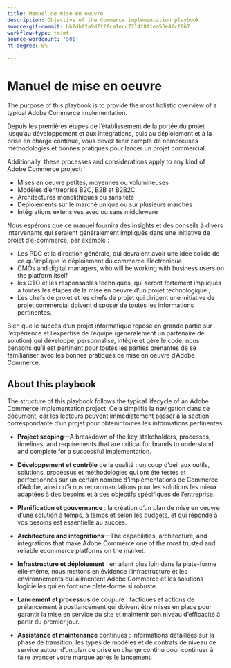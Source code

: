 ```yaml
---
title: Manuel de mise en oeuvre
description: Objective of the Commerce implementation playbook
source-git-commit: bb7dbf2a9d7f2fca1ecc7714f8f1ea53e4fcf067
workflow-type: tm+mt
source-wordcount: '501'
ht-degree: 0%

---
```



# Manuel de mise en oeuvre

The purpose of this playbook is to provide the most holistic overview of a typical Adobe Commerce implementation.

Depuis les premières étapes de l’établissement de la portée du projet jusqu’au développement et aux intégrations, puis au déploiement et à la prise en charge continue, vous devez tenir compte de nombreuses méthodologies et bonnes pratiques pour lancer un projet commercial.

Additionally, these processes and considerations apply to any kind of Adobe Commerce project:

- Mises en oeuvre petites, moyennes ou volumineuses
- Modèles d’entreprise B2C, B2B et B2B2C
- Architectures monolithiques ou sans tête
- Déploiements sur le marché unique ou sur plusieurs marchés
- Intégrations extensives avec ou sans middleware

Nous espérons que ce manuel fournira des insights et des conseils à divers intervenants qui seraient généralement impliqués dans une initiative de projet d’e-commerce, par exemple :

- Les PDG et la direction générale, qui devraient avoir une idée solide de ce qu&#39;implique le déploiement du commerce électronique
- CMOs and digital managers, who will be working with business users on the platform itself
- les CTO et les responsables techniques, qui seront fortement impliqués à toutes les étapes de la mise en oeuvre d’un projet technologique ;
- Les chefs de projet et les chefs de projet qui dirigent une initiative de projet commercial doivent disposer de toutes les informations pertinentes.

Bien que le succès d’un projet informatique repose en grande partie sur l’expérience et l’expertise de l’équipe (généralement un partenaire de solution) qui développe, personnalise, intègre et gère le code, nous pensons qu’il est pertinent pour toutes les parties prenantes de se familiariser avec les bonnes pratiques de mise en oeuvre d’Adobe Commerce.

## About this playbook

The structure of this playbook follows the typical lifecycle of an Adobe Commerce implementation project. Cela simplifie la navigation dans ce document, car les lecteurs peuvent immédiatement passer à la section correspondante d’un projet pour obtenir toutes les informations pertinentes.

- **Project scoping**—A breakdown of the key stakeholders, processes, timelines, and requirements that are critical for brands to understand and complete for a successful implementation.

- **Développement et contrôle** de la qualité : un coup d’oeil aux outils, solutions, processus et méthodologies qui ont été testés et perfectionnés sur un certain nombre d’implémentations de Commerce d’Adobe, ainsi qu’à nos recommandations pour les solutions les mieux adaptées à des besoins et à des objectifs spécifiques de l’entreprise.

- **Planification et gouvernance** : la création d’un plan de mise en oeuvre d’une solution à temps, à temps et selon les budgets, et qui réponde à vos besoins est essentielle au succès.

- **Architecture and integrations**—The capabilities, architecture, and integrations that make Adobe Commerce one of the most trusted and reliable ecommerce platforms on the market.

- **Infrastructure et déploiement** : en allant plus loin dans la plate-forme elle-même, nous mettons en évidence l’infrastructure et les environnements qui alimentent Adobe Commerce et les solutions logicielles qui en font une plate-forme si robuste.

- **Lancement et processus** de coupure : tactiques et actions de prélancement à postlancement qui doivent être mises en place pour garantir la mise en service du site et maintenir son niveau d’efficacité à partir du premier jour.

- **Assistance et maintenance** continues : informations détaillées sur la phase de transition, les types de modèles et de contrats de niveau de service autour d’un plan de prise en charge continu pour continuer à faire avancer votre marque après le lancement.
